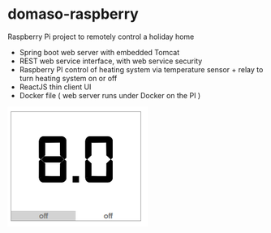 # domaso-raspberry
Raspberry Pi project to remotely control a holiday home

- Spring boot web server with embedded Tomcat
- REST web service interface, with web service security
- Raspberry PI control of heating system via temperature sensor + relay to turn heating system on or off
- ReactJS thin client UI
- Docker file ( web server runs under Docker on the PI )

<img src="docs/screenshot.png">
